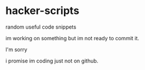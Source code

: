 # hacker-scripts
random useful code snippets

im working on something but im not ready to commit it.


I'm sorry


i promise im coding just not on github.
